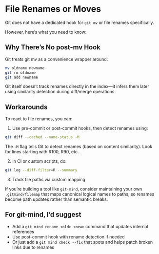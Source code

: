 # File Renames or Moves

Git does not have a dedicated hook for `git mv` or file renames specifically.

However, here’s what you need to know:

## Why There’s No post-mv Hook

Git treats git mv as a convenience wrapper around:

```bash
mv oldname newname
git rm oldname
git add newname
```

Git itself doesn’t track renames directly in the index—it infers them later using similarity detection during diff/merge operations.

## Workarounds

To react to file renames, you can:
	
1. Use pre-commit or post-commit hooks, then detect renames using:

```bash
git diff --cached --name-status -M
```

The `-M` flag tells Git to detect renames (based on content similarity). Look for lines starting with R100, R90, etc.

2. In CI or custom scripts, do:

```bash
git log --diff-filter=R --summary
```


3. Track file paths via custom mapping

If you’re building a tool like `git-mind`, consider maintaining your own `.gitmind/filemap` that maps canonical logical names to paths, so renames become path updates rather than semantic breaks.

## For git-mind, I’d suggest

- Add a `git mind rename <old> <new>` command that updates internal references
- Use post-commit hook with rename detection if needed
- Or just add a `git mind check --fix` that spots and helps patch broken links due to renames
